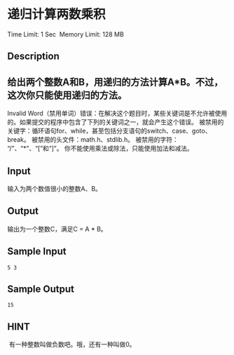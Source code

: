 # 递归计算两数乘积
Time Limit: 1 Sec  Memory Limit: 128 MB


## Description
给出两个整数A和B，用递归的方法计算A*B。不过，这次你只能使用递归的方法。
-----------------------------------------------------------------------------
Invalid Word（禁用单词）错误：在解决这个题目时，某些关键词是不允许被使用的。如果提交的程序中包含了下列的关键词之一，就会产生这个错误。
被禁用的关键字：循环语句for、while，甚至包括分支语句的switch、case、goto、break。
被禁用的头文件：math.h、stdlib.h。
被禁用的字符： “/”、“*”、“[”和“]”。
你不能使用乘法或除法，只能使用加法和减法。


## Input
输入为两个数值很小的整数A、B。


## Output
输出为一个整数C，满足C = A * B。


## Sample Input
```
5 3
```
## Sample Output
```
15
```

## HINT
 有一种整数叫做负数吧。哦，还有一种叫做0。
